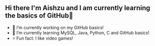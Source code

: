 ## Hi there I'm Aishzu and I am currently learning the basics of GitHub👋
- 🔭 I’m currently working on my GitHub basics!
- 🌱 I’m currently learning MySQL, Java, Python, C and GitHub basics!
- ⚡ Fun fact: I like video games!

<!--
**Aishzuii/Aishzuii** is a ✨ _special_ ✨ repository because its `README.md` (this file) appears on your GitHub profile.

Here are some ideas to get you started:

- 🔭 I’m currently working on ...
- 🌱 I’m currently learning ...
- 👯 I’m looking to collaborate on ...
- 🤔 I’m looking for help with ...
- 💬 Ask me about ...
- 📫 How to reach me: ...
- 😄 Pronouns: ...
- ⚡ Fun fact: ...
-->
